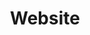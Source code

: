 ---
title: "Website"
tags:
  categories: web
client: "Personal"
blurb: "My personal website :)"
showmore: false
iframe: https://www.symbios.wiki
image:
  id: 51943898056
---